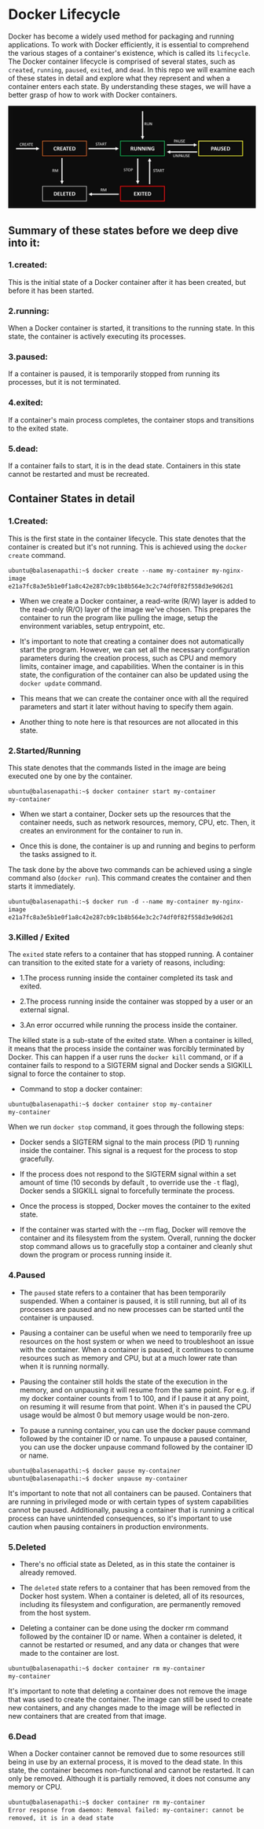 # Docker Lifecycle
Docker has become a widely used method for packaging and running applications. To work with Docker efficiently,
it is essential to comprehend the various stages of a container's existence, which is called its `lifecycle`.
The Docker container lifecycle is comprised of several states, such as `created`, `running`, `paused`, `exited`, 
and `dead`. In this repo we will examine each of these states in detail and explore what they represent and
when a container enters each state. By understanding these stages, we will have a better grasp of how to work 
with Docker containers.


![Docker Lifecycle](https://github.com/balusena/docker-for-devops/blob/main/05-Docker%20Lifecycle/docker_lifecycle.png)

## Summary of these states before we deep dive into it:
### 1.created:
This is the initial state of a Docker container after it has been created, but before it has been started.

### 2.running:
When a Docker container is started, it transitions to the running state. In this state, the container is 
actively executing its processes.

### 3.paused:
If a container is paused, it is temporarily stopped from running its processes, but it is not terminated.

### 4.exited:
If a container's main process completes, the container stops and transitions to the exited state.

### 5.dead:
If a container fails to start, it is in the dead state. Containers in this state cannot be restarted and 
must be recreated.

## Container States in detail

### 1.Created:
This is the first state in the container lifecycle. This state denotes that the container is created but 
it's not running. This is achieved using the `docker create` command.
```
ubuntu@balasenapathi:~$ docker create --name my-container my-nginx-image
e21a7fc8a3e5b1e0f1a8c42e287cb9c1b8b564e3c2c74df0f82f558d3e9d62d1
```
- When we create a Docker container, a read-write (R/W) layer is added to the read-only (R/O) layer of the 
  image we've chosen. This prepares the container to run the program like pulling the image, setup the 
  environment variables, setup entrypoint, etc.

- It's important to note that creating a container does not automatically start the program. However, we can
  set all the necessary configuration parameters during the creation process, such as CPU and memory limits,
  container image, and capabilities. When the container is in this state, the configuration of the container
  can also be updated using the `docker update` command.

- This means that we can create the container once with all the required parameters and start it later 
  without having to specify them again.

- Another thing to note here is that resources are not allocated in this state.

### 2.Started/Running
This state denotes that the commands listed in the image are being executed one by one by the container.
```
ubuntu@balasenapathi:~$ docker container start my-container
my-container
```
- When we start a container, Docker sets up the resources that the container needs, such as network
  resources, memory, CPU, etc. Then, it creates an environment for the container to run in.

- Once this is done, the container is up and running and begins to perform the tasks assigned to it.

The task done by the above two commands can be achieved using a single command also (`docker run`). 
This command creates the container and then starts it immediately.
```
ubuntu@balasenapathi:~$ docker run -d --name my-container my-nginx-image
e21a7fc8a3e5b1e0f1a8c42e287cb9c1b8b564e3c2c74df0f82f558d3e9d62d1
```
### 3.Killed / Exited
The `exited` state refers to a container that has stopped running. A container can transition to the exited 
state for a variety of reasons, including:

   - 1.The process running inside the container completed its task and exited.

   - 2.The process running inside the container was stopped by a user or an external signal.

   - 3.An error occurred while running the process inside the container.

The killed state is a sub-state of the exited state. When a container is killed, it means that the process 
inside the container was forcibly terminated by Docker. This can happen if a user runs the `docker kill` 
command, or if a container fails to respond to a SIGTERM signal and Docker sends a SIGKILL signal to force
the container to stop.

- Command to stop a docker container:
```
ubuntu@balasenapathi:~$ docker container stop my-container
my-container
```
When we run `docker stop` command, it goes through the following steps:
   - Docker sends a SIGTERM signal to the main process (PID 1) running inside the container. This signal is
     a request for the process to stop gracefully.

   - If the process does not respond to the SIGTERM signal within a set amount of time (10 seconds by default
     , to override use the `-t` flag), Docker sends a SIGKILL signal to forcefully terminate the process.

   - Once the process is stopped, Docker moves the container to the exited state.

   - If the container was started with the --rm flag, Docker will remove the container and its filesystem 
     from the system.
Overall, running the docker stop command allows us to gracefully stop a container and cleanly shut down 
the program or process running inside it.

### 4.Paused
- The `paused` state refers to a container that has been temporarily suspended. When a container is paused,
  it is still running, but all of its processes are paused and no new processes can be started until the 
  container is unpaused.

- Pausing a container can be useful when we need to temporarily free up resources on the host system or when
  we need to troubleshoot an issue with the container. When a container is paused, it continues to consume
  resources such as memory and CPU, but at a much lower rate than when it is running normally.

- Pausing the container still holds the state of the execution in the memory, and on unpausing it will 
  resume from the same point. For e.g. if my docker container counts from 1 to 100, and if I pause it at 
  any point, on resuming it will resume from that point. When it's in paused the CPU usage would be almost
  0 but memory usage would be non-zero.

- To pause a running container, you can use the docker pause command followed by the container ID or name.
  To unpause a paused container, you can use the docker unpause command followed by the container ID or name.
```
ubuntu@balasenapathi:~$ docker pause my-container
ubuntu@balasenapathi:~$ docker unpause my-container
```
It's important to note that not all containers can be paused. Containers that are running in privileged 
mode or with certain types of system capabilities cannot be paused. Additionally, pausing a container 
that is running a critical process can have unintended consequences, so it's important to use caution when
pausing containers in production environments.

### 5.Deleted
- There's no official state as Deleted, as in this state the container is already removed.

- The `deleted` state refers to a container that has been removed from the Docker host system. When a 
  container is deleted, all of its resources, including its filesystem and configuration, are permanently
  removed from the host system.

- Deleting a container can be done using the docker rm command followed by the container ID or name. When
  a container is deleted, it cannot be restarted or resumed, and any data or changes that were made to the
  container are lost.
```
ubuntu@balasenapathi:~$ docker container rm my-container
my-container
```
It's important to note that deleting a container does not remove the image that was used to create the 
container. The image can still be used to create new containers, and any changes made to the image will 
be reflected in new containers that are created from that image.

### 6.Dead
When a Docker container cannot be removed due to some resources still being in use by an external process,
it is moved to the dead state. In this state, the container becomes non-functional and cannot be restarted.
It can only be removed. Although it is partially removed, it does not consume any memory or CPU.
```
ubuntu@balasenapathi:~$ docker container rm my-container
Error response from daemon: Removal failed: my-container: cannot be removed, it is in a dead state
```